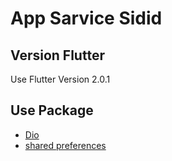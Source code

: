 # App Sarvice Sidid

## Version Flutter
Use Flutter Version 2.0.1 
## Use Package

- [Dio](https://pub.dev/packages/dio)
- [shared preferences](https://pub.dev/packages/shared_preferences)

